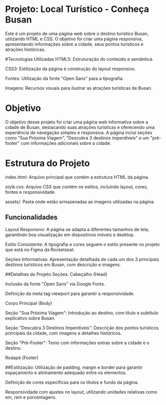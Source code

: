 # Projeto: Local Turístico - Conheça Busan
Este é um projeto de uma página web sobre o destino turístico Busan, utilizando HTML e CSS. O objetivo foi criar uma página responsiva, apresentando informações sobre a cidade, seus pontos turísticos e atrações históricas.

#Tecnologias Utilizadas
HTML5: Estruturação do conteúdo e semântica.

CSS3: Estilização da página e construção do layout responsivo.

Fontes: Utilização da fonte "Open Sans" para a tipografia.

Imagens: Recursos visuais para ilustrar as atrações turísticas de Busan.

# Objetivo
O objetivo desse projeto foi criar uma página web informativa sobre a cidade de Busan, destacando suas atrações turísticas e oferecendo uma experiência de navegação simples e responsiva. A página inclui seções como "Sua Próxima Viagem", "Descubra 3 destinos imperdíveis" e um "pré-footer" com informações adicionais sobre a cidade.

# Estrutura do Projeto
index.html: Arquivo principal que contém a estrutura HTML da página.

style.css: Arquivo CSS que contém os estilos, incluindo layout, cores, fontes e responsividade.

assets/: Pasta onde estão armazenadas as imagens utilizadas na página.

## Funcionalidades
Layout Responsivo: A página se adapta a diferentes tamanhos de tela, garantindo boa visualização em dispositivos móveis e desktop.

Estilo Consistente: A tipografia e cores seguem o estilo presente no projeto que está no Figma da Rocketseat.

Seções Informativas: Apresentação detalhada de cada um dos 3 principais destinos turísticos em Busan, com descrição e imagens.

##Detalhes do Projeto
Seções:
Cabeçalho (Head)

Inclusão da fonte "Open Sans" via Google Fonts.

Definição da meta tag viewport para garantir a responsividade.

Corpo Principal (Body)

Seção "Sua Próxima Viagem": Introdução ao destino, com título e subtítulo explicativo sobre Busan.

Seção "Descubra 3 Destinos Imperdíveis": Descrição dos pontos turísticos principais da cidade, com imagens e detalhes históricos.

Seção "Pré-Footer": Texto com informações extras sobre a cidade e o destino.

Rodapé (Footer)

##Estilização:
Utilização de padding, margin e border para garantir espaçamento e alinhamento adequado entre os elementos.

Definição de cores específicas para os títulos e fundo da página.

Responsividade com ajustes no layout, utilizando unidades relativas como em, rem e porcentagens.
